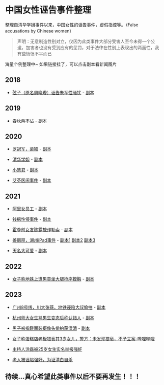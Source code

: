 # 中国女性诬告事件整理
整理自清华学姐事件以来，中国女性的诬告事件，虚假指控等。（False accusations by Chinese women）

> 声明：无意制造性别对立，仅因为此类事件大部分受害人至今未得一个公道，加害者也没有受到应有的惩罚，对于法律在性别上表现出的两面性，我有些愤愤不平而已

海量个例整理中~ 如果链接挂了，可以点击副本看新闻图片
## 2018

+ [弦子（原名周晓璇）诬告朱军性骚扰](https://www.163.com/dy/article/HRH01CTU0553T57M.html) - [副本](pic/0011.png)

## 2019

+ [春秋两不沾](https://www.sohu.com/a/327260018_406833) - [副本](pic/0000.png)

## 2020

+ [罗冠军，梁颖](https://baike.baidu.com/item/罗冠军/53512435) - [副本](pic/0010.png)

+ [清华学姐](https://www.sohu.com/a/652152899_121388200) - [副本](pic/0001.png)

+ [小慧君](https://baijiahao.baidu.com/s?id=1766584875318611398) - [副本](pic/0002.png)

+ [艾芬医闹事件](https://static.cdsb.com/micropub/Articles/202306/6c609ca275b92c3bf879738a037b9b41.html) - [副本](pic/0015.png)




## 2021

+ [阿里女员工](https://baike.baidu.com/item/阿里巴巴女员工被侵害事件/58214609) - [副本](pic/0003.png)

+ [钱枫性侵事件](https://baike.baidu.com/item/钱枫性侵门/58367981) - [副本](pic/0004.png)

+ [霍尊前女友陈露敲诈勒索](https://baike.baidu.com/item/霍尊事件/58268908) - [副本](pic/0005.png)

+ [姜丽丽，湖州iPad事件](https://www.163.com/dy/article/GIDQ242A0537A693.html) - [副本1](pic/0012.png) [副本2](pic/0013.png) [副本3](pic/0014.png)

+ [天名大可爱](https://mp.weixin.qq.com/s?__biz=MzA4Mjk1MjMzMA==&mid=2649819145&idx=1&sn=190d5c74a27975ec7463c3ab84c443e8&chksm=87f841ecb08fc8fa89e02334667ce45e5fc68b4beadd7a2ab09dbc32f92f706894a0f19efe8f&scene=27) - [副本](pic/0016.png)

## 2022

+ [女子称地铁上遭男童坐大腿抢座摸胸](https://www.163.com/dy/article/HI8Q9I540552Q49A.html) - [副本](pic/0006.png)

## 2023

+ [广州8号线，川大张薇，地铁诬陷大叔偷拍](https://www.sohu.com/a/683633271_121284943) - [副本](pic/0007.png)

+ [杭州师大女生骂男生变态后称认错人](https://www.163.com/dy/article/I73OUR6905563TIB.html) - [副本](pic/0008.png)

+ [男子被指鞋面装摄像头偷拍获澄清](http://dzb.hxnews.com/news/gnxw/202306/13/2121763.shtml) - [副本](pic/0009.png)

+ [女子称蛋糕店老板猥亵其3岁女儿，警方：未发现猥亵，不予立案-哔哩哔哩](https://b23.tv/WmgPTii)

+ [主持人涂磊被25岁女生实名举报强奸](https://www.bilibili.com/video/BV1eV4y1q7zW)

+ [老人被诬陷强奸，为证清白自杀](https://www.bilibili.com/video/BV1hF411k7bQ)
## 待续...真心希望此类事件以后不要再发生！！！
